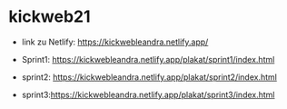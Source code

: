 # kickweb21

* link zu Netlify: https://kickwebleandra.netlify.app/

* Sprint1: https://kickwebleandra.netlify.app/plakat/sprint1/index.html
* sprint2: https://kickwebleandra.netlify.app/plakat/sprint2/index.html
* sprint3:https://kickwebleandra.netlify.app/plakat/sprint3/index.html
